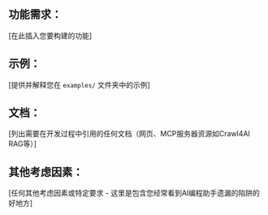 ## 功能需求：

[在此插入您要构建的功能]

## 示例：

[提供并解释您在 `examples/` 文件夹中的示例]

## 文档：

[列出需要在开发过程中引用的任何文档（网页、MCP服务器资源如Crawl4AI RAG等）]

## 其他考虑因素：

[任何其他考虑因素或特定要求 - 这里是包含您经常看到AI编程助手遗漏的陷阱的好地方]
